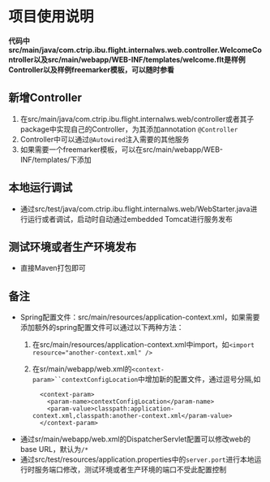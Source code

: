 # 项目使用说明

**代码中src/main/java/com.ctrip.ibu.flight.internalws.web.controller.WelcomeController以及src/main/webapp/WEB-INF/templates/welcome.flt是样例Controller以及样例freemarker模板，可以随时参看**

## 新增Controller
1. 在src/main/java/com.ctrip.ibu.flight.internalws.web/controller或者其子package中实现自己的Controller，为其添加annotation `@Controller`
2. Controller中可以通过`@Autowired`注入需要的其他服务
3. 如果需要一个freemarker模板，可以在src/main/webapp/WEB-INF/templates/下添加


## 本地运行调试
- 通过src/test/java/com.ctrip.ibu.flight.internalws.web/WebStarter.java进行运行或者调试，启动时自动通过embedded Tomcat进行服务发布

## 测试环境或者生产环境发布
- 直接Maven打包即可

## 备注
- Spring配置文件：src/main/resources/application-context.xml，如果需要添加额外的spring配置文件可以通过以下两种方法：
   1. 在src/main/resources/application-context.xml中import，如`<import resource="another-context.xml" />`
   2. 在sr/main/webapp/web.xml的`<context-param>``contextConfigLocation`中增加新的配置文件，通过逗号分隔,如

			<context-param>
			  <param-name>contextConfigLocation</param-name>
			  <param-value>classpath:application-context.xml,classpath:another-context.xml</param-value>
			</context-param>

- 通过sr/main/webapp/web.xml的DispatcherServlet配置可以修改web的base URL，默认为`/*`
- 通过src/test/resources/application.properties中的`server.port`进行本地运行时服务端口修改，测试环境或者生产环境的端口不受此配置控制
